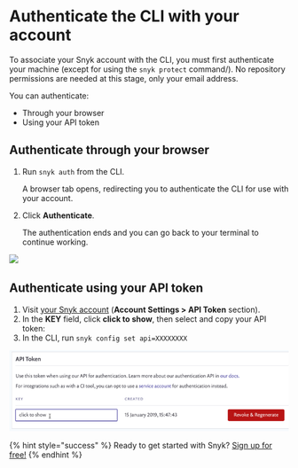 # Authenticate the CLI with your account

To associate your Snyk account with the CLI, you must first authenticate your machine \(except for using the `snyk protect` command\/). No repository permissions are needed at this stage, only your email address.

You can authenticate:

* Through your browser
* Using your API token

## Authenticate through your browser

1. Run `snyk auth` from the CLI.

   A browser tab opens, redirecting you to authenticate the CLI for use with your account.

2. Click **Authenticate**.

   The authentication ends and you can go back to your terminal to continue working.

![](../../.gitbook/assets/auth.gif)

## Authenticate using your API token

1. Visit [your Snyk account](https://app.snyk.io/account) \(**Account Settings &gt; API Token** section\).
2. In the **KEY** field, click **click to show**, then select and copy your API token:  
3. In the CLI, run `snyk config set api=XXXXXXXX`

![](../../.gitbook/assets/image%20%2811%29.png)

{% hint style="success" %}
Ready to get started with Snyk? [Sign up for free!](https://snyk.io/login?cta=sign-up&loc=footer&page=support_docs_page)
{% endhint %}

